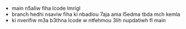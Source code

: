 - main n5aliw fiha lcode lmrigl
- branch hedhi nsaviw fiha ki nbadlou 7aja ama l5edma tbda mch kemla 
- ki nverifiw m3a b3thna lcode w ntfehmou 3lih nupdatiwh fl main

